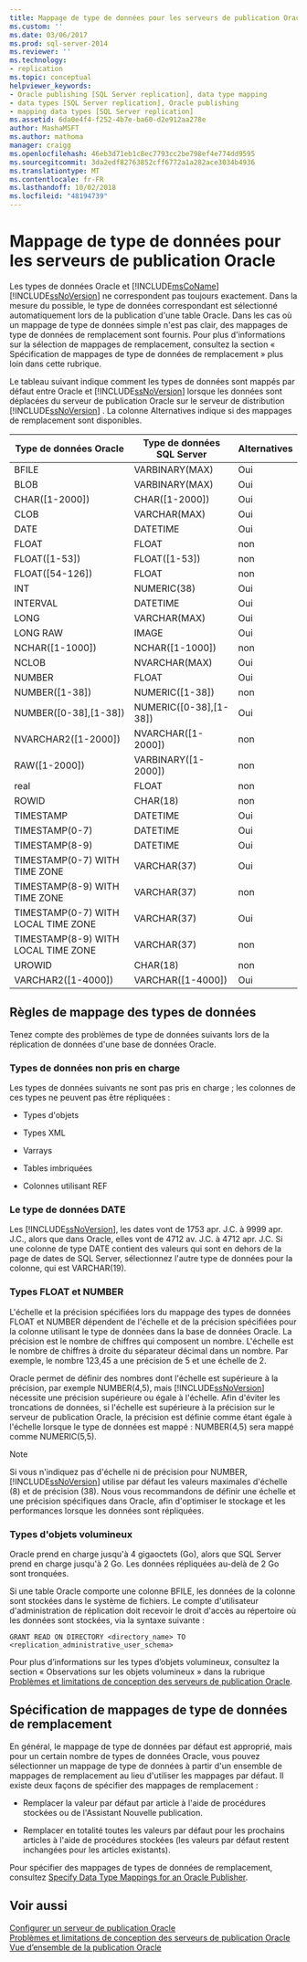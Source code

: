 ```yaml
---
title: Mappage de type de données pour les serveurs de publication Oracle | Microsoft Docs
ms.custom: ''
ms.date: 03/06/2017
ms.prod: sql-server-2014
ms.reviewer: ''
ms.technology:
- replication
ms.topic: conceptual
helpviewer_keywords:
- Oracle publishing [SQL Server replication], data type mapping
- data types [SQL Server replication], Oracle publishing
- mapping data types [SQL Server replication]
ms.assetid: 6da0e4f4-f252-4b7e-ba60-d2e912aa278e
author: MashaMSFT
ms.author: mathoma
manager: craigg
ms.openlocfilehash: 46eb3d71eb1c8ec7793cc2be798ef4e774dd9595
ms.sourcegitcommit: 3da2edf82763852cff6772a1a282ace3034b4936
ms.translationtype: MT
ms.contentlocale: fr-FR
ms.lasthandoff: 10/02/2018
ms.locfileid: "48194739"
---
```

# <a name="data-type-mapping-for-oracle-publishers"></a>Mappage de type de données pour les serveurs de publication Oracle
  Les types de données Oracle et [!INCLUDE[msCoName](../../../includes/msconame-md.md)] [!INCLUDE[ssNoVersion](../../../includes/ssnoversion-md.md)] ne correspondent pas toujours exactement. Dans la mesure du possible, le type de données correspondant est sélectionné automatiquement lors de la publication d'une table Oracle. Dans les cas où un mappage de type de données simple n'est pas clair, des mappages de type de données de remplacement sont fournis. Pour plus d'informations sur la sélection de mappages de remplacement, consultez la section « Spécification de mappages de type de données de remplacement » plus loin dans cette rubrique.  
  
 Le tableau suivant indique comment les types de données sont mappés par défaut entre Oracle et [!INCLUDE[ssNoVersion](../../../includes/ssnoversion-md.md)] lorsque les données sont déplacées du serveur de publication Oracle sur le serveur de distribution [!INCLUDE[ssNoVersion](../../../includes/ssnoversion-md.md)] . La colonne Alternatives indique si des mappages de remplacement sont disponibles.  
  
|Type de données Oracle|Type de données SQL Server|Alternatives|  
|----------------------|--------------------------|------------------|  
|BFILE|VARBINARY(MAX)|Oui|  
|BLOB|VARBINARY(MAX)|Oui|  
|CHAR([1-2000])|CHAR([1-2000])|Oui|  
|CLOB|VARCHAR(MAX)|Oui|  
|DATE|DATETIME|Oui|  
|FLOAT|FLOAT|non|  
|FLOAT([1-53])|FLOAT([1-53])|non|  
|FLOAT([54-126])|FLOAT|non|  
|INT|NUMERIC(38)|Oui|  
|INTERVAL|DATETIME|Oui|  
|LONG|VARCHAR(MAX)|Oui|  
|LONG RAW|IMAGE|Oui|  
|NCHAR([1-1000])|NCHAR([1-1000])|non|  
|NCLOB|NVARCHAR(MAX)|Oui|  
|NUMBER|FLOAT|Oui|  
|NUMBER([1-38])|NUMERIC([1-38])|non|  
|NUMBER([0-38],[1-38])|NUMERIC([0-38],[1-38])|Oui|  
|NVARCHAR2([1-2000])|NVARCHAR([1-2000])|non|  
|RAW([1-2000])|VARBINARY([1-2000])|non|  
|real|FLOAT|non|  
|ROWID|CHAR(18)|non|  
|TIMESTAMP|DATETIME|Oui|  
|TIMESTAMP(0-7)|DATETIME|Oui|  
|TIMESTAMP(8-9)|DATETIME|Oui|  
|TIMESTAMP(0-7) WITH TIME ZONE|VARCHAR(37)|Oui|  
|TIMESTAMP(8-9) WITH TIME ZONE|VARCHAR(37)|non|  
|TIMESTAMP(0-7) WITH LOCAL TIME ZONE|VARCHAR(37)|Oui|  
|TIMESTAMP(8-9) WITH LOCAL TIME ZONE|VARCHAR(37)|non|  
|UROWID|CHAR(18)|non|  
|VARCHAR2([1-4000])|VARCHAR([1-4000])|Oui|  
  
## <a name="considerations-for-data-type-mapping"></a>Règles de mappage des types de données  
 Tenez compte des problèmes de type de données suivants lors de la réplication de données d'une base de données Oracle.  
  
### <a name="unsupported-data-types"></a>Types de données non pris en charge  
 Les types de données suivants ne sont pas pris en charge ; les colonnes de ces types ne peuvent pas être répliquées :  
  
-   Types d'objets  
  
-   Types XML  
  
-   Varrays  
  
-   Tables imbriquées  
  
-   Colonnes utilisant REF  
  
### <a name="the-date-data-type"></a>Le type de données DATE  
 Les [!INCLUDE[ssNoVersion](../../../includes/ssnoversion-md.md)], les dates vont de 1753 apr. J.C. à 9999 apr. J.C., alors que dans Oracle, elles vont de 4712 av. J.C. à 4712 apr. J.C. Si une colonne de type DATE contient des valeurs qui sont en dehors de la page de dates de SQL Server, sélectionnez l'autre type de données pour la colonne, qui est VARCHAR(19).  
  
### <a name="float-and-number-types"></a>Types FLOAT et NUMBER  
 L'échelle et la précision spécifiées lors du mappage des types de données FLOAT et NUMBER dépendent de l'échelle et de la précision spécifiées pour la colonne utilisant le type de données dans la base de données Oracle. La précision est le nombre de chiffres qui composent un nombre. L'échelle est le nombre de chiffres à droite du séparateur décimal dans un nombre. Par exemple, le nombre 123,45 a une précision de 5 et une échelle de 2.  
  
 Oracle permet de définir des nombres dont l'échelle est supérieure à la précision, par exemple NUMBER(4,5), mais [!INCLUDE[ssNoVersion](../../../includes/ssnoversion-md.md)] nécessite une précision supérieure ou égale à l'échelle. Afin d'éviter les troncations de données, si l'échelle est supérieure à la précision sur le serveur de publication Oracle, la précision est définie comme étant égale à l'échelle lorsque le type de données est mappé : NUMBER(4,5) sera mappé comme NUMERIC(5,5).  
  
> [!NOTE]  
>  Si vous n'indiquez pas d'échelle ni de précision pour NUMBER, [!INCLUDE[ssNoVersion](../../../includes/ssnoversion-md.md)] utilise par défaut les valeurs maximales d'échelle (8) et de précision (38). Nous vous recommandons de définir une échelle et une précision spécifiques dans Oracle, afin d'optimiser le stockage et les performances lorsque les données sont répliquées.  
  
### <a name="large-object-types"></a>Types d'objets volumineux  
 Oracle prend en charge jusqu'à 4 gigaoctets (Go), alors que SQL Server prend en charge jusqu'à 2 Go. Les données répliquées au-delà de 2 Go sont tronquées.  
  
 Si une table Oracle comporte une colonne BFILE, les données de la colonne sont stockées dans le système de fichiers. Le compte d'utilisateur d'administration de réplication doit recevoir le droit d'accès au répertoire où les données sont stockées, via la syntaxe suivante :  
  
 `GRANT READ ON DIRECTORY <directory_name> TO <replication_administrative_user_schema>`  
  
 Pour plus d’informations sur les types d’objets volumineux, consultez la section « Observations sur les objets volumineux » dans la rubrique [Problèmes et limitations de conception des serveurs de publication Oracle](design-considerations-and-limitations-for-oracle-publishers.md).  
  
## <a name="specifying-alternative-data-type-mappings"></a>Spécification de mappages de type de données de remplacement  
 En général, le mappage de type de données par défaut est approprié, mais pour un certain nombre de types de données Oracle, vous pouvez sélectionner un mappage de type de données à partir d'un ensemble de mappages de remplacement au lieu d'utiliser les mappages par défaut. Il existe deux façons de spécifier des mappages de remplacement :  
  
-   Remplacer la valeur par défaut par article à l'aide de procédures stockées ou de l'Assistant Nouvelle publication.  
  
-   Remplacer en totalité toutes les valeurs par défaut pour les prochains articles à l'aide de procédures stockées (les valeurs par défaut restent inchangées pour les articles existants).  
  
 Pour spécifier des mappages de types de données de remplacement, consultez [Specify Data Type Mappings for an Oracle Publisher](../publish/specify-data-type-mappings-for-an-oracle-publisher.md).  
  
## <a name="see-also"></a>Voir aussi  
 [Configurer un serveur de publication Oracle](configure-an-oracle-publisher.md)   
 [Problèmes et limitations de conception des serveurs de publication Oracle](design-considerations-and-limitations-for-oracle-publishers.md)   
 [Vue d’ensemble de la publication Oracle](oracle-publishing-overview.md)  
  
  
